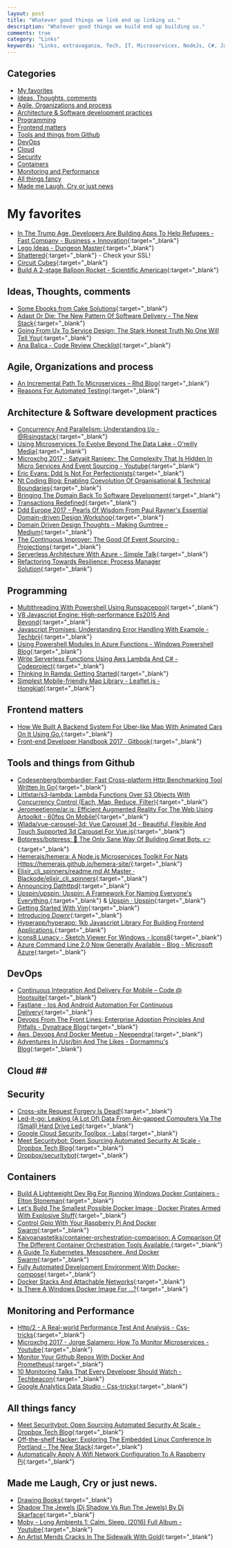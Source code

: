 ```yaml
---
layout: post
title: "Whatever good things we link end up linking us."
description: "Whatever good things we build end up building us."
comments: true
category: "Links"
keywords: "Links, extravaganza, Tech, IT, Microservices, NodeJs, C#, Javascript, Solution architecture"
---
```


## Categories ##
* [My favorites](#favorites)
* [Ideas, Thoughts, comments](#ideas)
* [Agile, Organizations and process](#agile)
* [Architecture & Software development practices](#development)
* [Programming](#net)
* [Frontend matters](#web)
* [Tools and things from Github](#tools)
* [DevOps](#devops)
* [Cloud](#cloud)
* [Security](#security)
* [Containers](#containers)
* [Monitoring and Performance](#monitoring)
* [All things fancy](#buzz)
* [Made me Laugh, Cry or just news](#news)

# My favorites<a name="favorites"></a> #
* [In The Trump Age, Developers Are Building Apps To Help Refugees - Fast Company - Business + Innovation](https://www.fastcompany.com/3068129/in-the-trump-age-developers-are-building-apps-to-help-refugees){:target="_blank"}
* [Lego Ideas - Dungeon Master](https://ideas.lego.com/projects/165437){:target="_blank"}
* [Shattered](https://shattered.io/){:target="_blank"} - Check your SSL!
* [Circuit Cubes](https://tenkalabs.com/){:target="_blank"}
* [Build A 2-stage Balloon Rocket - Scientific American](https://www.scientificamerican.com/article/build-a-2-stage-balloon-rocket/){:target="_blank"}

## Ideas, Thoughts, comments <a name="ideas"></a> ##
* [Some Ebooks from Cake Solutions](http://www.cakesolutions.net/ebooks){:target="_blank"}
* [Adapt Or Die: The New Pattern Of Software Delivery - The New Stack](https://thenewstack.io/convergence-new-software-paradigm/){:target="_blank"}
* [Going From Ux To Service Design; The Stark Honest Truth No One Will Tell You](https://blog.practicalservicedesign.com/going-from-ux-to-service-design-the-stark-honest-truth-no-one-will-tell-you-953028156b86#.h5pf1h90m){:target="_blank"}
* [Ana Balica - Code Review Checklist](https://ana-balica.github.io/2017/02/21/code-review-checklist/){:target="_blank"}

## Agile, Organizations and process<a name="agile"></a> ##
* [An Incremental Path To Microservices – Rhd Blog](https://developers.redhat.com/blog/2017/02/21/an-incremental-path-to-microservices/){:target="_blank"}
* [Reasons For Automated Testing](http://geekswithblogs.net/TimothyK/archive/2017/02/23/reasons-for-automated-testing.aspx){:target="_blank"}

## Architecture & Software development practices <a name="development"></a> ##
* [Concurrency And Parallelism: Understanding I/o - @Risingstack](https://blog.risingstack.com/concurrency-and-parallelism-understanding-i-o/){:target="_blank"}
* [Using Microservices To Evolve Beyond The Data Lake - O'reilly Media](https://www.oreilly.com/ideas/using-microservices-to-evolve-beyond-the-data-lake){:target="_blank"}
* [Microxchg 2017 - Satyajit Ranjeev: The Complexity That Is Hidden In Micro Services And Event Sourcing - Youtube](https://www.youtube.com/watch?v=yVUiA6gDhKU){:target="_blank"}
* [Eric Evans: Ddd Is Not For Perfectionists](https://www.infoq.com/news/2017/02/ddd-perfectionists?__s=amwwwz5judsp1dsfgko7){:target="_blank"}
* [Nt Coding Blog: Enabling Coevolution Of Organisational & Technical Boundaries](http://ntcoding.co.uk/blog/2017/02/enabling-coevolution-of-organisational?__s=amwwwz5judsp1dsfgko7){:target="_blank"}
* [Bringing The Domain Back To Software Development](https://www.infoq.com/news/2017/02/domains-software-development?__s=amwwwz5judsp1dsfgko7){:target="_blank"}
* [Transactions Redefined](https://www.slideshare.net/ziobrando/transactions-redefined?__s=amwwwz5judsp1dsfgko7){:target="_blank"}
* [Ddd Europe 2017 - Pearls Of Wisdom From Paul Rayner's Essential Domain-driven Design Workshop](https://inside.covve.com/DDD-Europe-2017-Pearls-of-wisdom-from-Paul-Rayners-workshop/?__s=amwwwz5judsp1dsfgko7){:target="_blank"}
* [Domain Driven Design Thoughts – Making Gumtree – Medium](https://medium.com/gumtree-dev-team/domain-driven-design-thoughts-c53d2f87f5d3?__s=amwwwz5judsp1dsfgko7#.tinzvecmh){:target="_blank"}
* [The Continuous Improver: The Good Of Event Sourcing - Projections](http://www.continuousimprover.com/2017/02/the-good-of-event-sourcing-projections.html?__s=amwwwz5judsp1dsfgko7){:target="_blank"}
* [Serverless Architecture With Azure - Simple Talk](https://www.simple-talk.com/cloud/cloud-development/serverless-architecture-azure/){:target="_blank"}
* [Refactoring Towards Resilience: Process Manager Solution](https://jimmybogard.com/refactoring-towards-resilience-process-manager-solution/){:target="_blank"}

## Programming <a name="net"></a> ##
* [Multithreading With Powershell Using Runspacepool](http://geekswithblogs.net/hroggero/archive/2017/02/22/multithreading-with-powershell-using-runspacepool.aspx){:target="_blank"}
* [V8 Javascript Engine: High-performance Es2015 And Beyond](https://v8project.blogspot.dk/2017/02/high-performance-es2015-and-beyond.html){:target="_blank"}
* [Javascript Promises: Understanding Error Handling With Example - Techbrij](http://techbrij.com/javascript-promises-error-handling-chain){:target="_blank"}
* [Using Powershell Modules In Azure Functions - Windows Powershell Blog](https://blogs.msdn.microsoft.com/powershell/2017/02/24/using-powershell-modules-in-azure-functions/){:target="_blank"}
* [Write Serverless Functions Using Aws Lambda And C# - Codeproject](https://www.codeproject.com/Articles/1172832/write-serverless-functions-using-aws-lambda-and-cs){:target="_blank"}
* [Thinking In Ramda: Getting Started](http://randycoulman.com/blog/2016/05/24/thinking-in-ramda-getting-started/){:target="_blank"}
* [Simplest Mobile-friendly Map Library - Leaflet.js - Hongkiat](http://www.hongkiat.com/blog/leafletjs/){:target="_blank"}

## Frontend matters <a name="web"></a> ##
* [How We Built A Backend System For Uber-like Map With Animated Cars On It Using Go.](https://blog.maddevs.io/how-we-built-a-backend-system-for-uber-like-map-with-animated-cars-on-it-using-go-29d5dcd517a#.chwlbfgze){:target="_blank"}
* [Front-end Developer Handbook 2017 · Gitbook](https://www.gitbook.com/book/frontendmasters/front-end-handbook-2017/details){:target="_blank"}

## Tools and things from Github <a name="tools"></a> ##
* [Codesenberg/bombardier: Fast Cross-platform Http Benchmarking Tool Written In Go](https://github.com/codesenberg/bombardier){:target="_blank"}
* [Littlstar/s3-lambda: Lambda Functions Over S3 Objects With Concurrency Control (Each, Map, Reduce, Filter)](https://github.com/littlstar/s3-lambda){:target="_blank"}
* [Jeromeetienne/ar.js: Efficient Augmented Reality For The Web Using Artoolkit - 60fps On Mobile!](https://github.com/jeromeetienne/AR.js){:target="_blank"}
* [Wlada/vue-carousel-3d: Vue Carousel 3d - Beautiful, Flexible And Touch Supported 3d Carousel For Vue.js](https://github.com/wlada/vue-carousel-3d){:target="_blank"}
* [Botpress/botpress: 🤖 The Only Sane Way Of Building Great Bots. 👉](https://github.com/botpress/botpress){:target="_blank"}
* [Hemerajs/hemera: A Node.js Microservices Toolkit For Nats Https://hemerajs.github.io/hemera-site/](https://github.com/hemerajs/hemera){:target="_blank"} 
* [Elixir_cli_spinners/readme.md At Master · Blackode/elixir_cli_spinners](https://github.com/blackode/elixir_cli_spinners/blob/master/README.md){:target="_blank"}
* [Announcing Dathttpd](https://pfrazee.github.io/blog/announcing-dathttpd){:target="_blank"}
* [Upspin/upspin: Upspin: A Framework For Naming Everyone's Everything.](https://github.com/upspin/upspin){:target="_blank"} & [Upspin · Upspin](https://upspin.io/){:target="_blank"}
* [Getting Started With Vim](http://lucapette.me/getting-started-with-vim){:target="_blank"}
* [Introducing Downr](http://www.bradygaster.com/posts/introducing-downr){:target="_blank"}
* [Hyperapp/hyperapp: 1kb Javascript Library For Building Frontend Applications.](https://github.com/hyperapp/hyperapp){:target="_blank"}
* [Icons8 Lunacy - Sketch Viewer For Windows - Icons8](https://icons8.com/lunacy){:target="_blank"}
* [Azure Command Line 2.0 Now Generally Available - Blog - Microsoft Azure](https://azure.microsoft.com/en-us/blog/announcing-general-availability-of-vm-storage-and-network-azure-cli-2-0/){:target="_blank"}

## DevOps<a name="devops"></a> ##
* [Continuous Integration And Delivery For Mobile – Code @ Hootsuite](http://code.hootsuite.com/continuous-integration-and-delivery-for-mobile/){:target="_blank"}
* [Fastlane - Ios And Android Automation For Continuous Delivery](https://fastlane.tools/){:target="_blank"}
* [Devops From The Front Lines: Enterprise Adoption Principles And Pitfalls - Dynatrace Blog](https://www.dynatrace.com/blog/devops-adoption-principles-pitfalls/){:target="_blank"}
* [Aws, Devops And Docker Meetup - Neependra](http://neependra.net/?p=2158){:target="_blank"}
* [Adventures In /Usr/bin And The Likes - Dormammu's Blog](https://ablagoev.github.io/linux/adventures/commands/2017/02/19/adventures-in-usr-bin.html){:target="_blank"}

## Cloud <a name="cloud"></a>##

## Security<a name="security"></a> ##
* [Cross-site Request Forgery Is Dead!](https://scotthelme.co.uk/csrf-is-dead/){:target="_blank"}
* [Led-it-go: Leaking (A Lot Of) Data From Air-gapped Computers Via The (Small) Hard Drive Led](http://cyber.bgu.ac.il/advanced-cyber/){:target="_blank"}
* [Google Cloud Security Toolbox - Labs](https://labs.spotify.com/2017/02/22/google-cloud-security-toolbox/){:target="_blank"}
* [Meet Securitybot: Open Sourcing Automated Security At Scale - Dropbox Tech Blog](https://blogs.dropbox.com/tech/2017/02/meet-securitybot-open-sourcing-automated-security-at-scale/){:target="_blank"}
* [Dropbox/securitybot](https://github.com/dropbox/securitybot){:target="_blank"}

## Containers <a name="containers"></a> ##
* [Build A Lightweight Dev Rig For Running Windows Docker Containers - Elton Stoneman](https://blog.sixeyed.com/build-a-dev-rig-for-running-windows-docker-containers/){:target="_blank"}
* [Let's Build The Smallest Possible Docker Image · Docker Pirates Armed With Explosive Stuff](https://blog.hypriot.com/post/build-smallest-possible-docker-image/){:target="_blank"}
* [Control Gpio With Your Raspberry Pi And Docker Swarm](http://blog.alexellis.io/gpio-on-swarm/){:target="_blank"}
* [Kaivoanastetiks/container-orchestration-comparison: A Comparison Of The Different Container Orchestration Tools Available.](https://github.com/KaivoAnastetiks/container-orchestration-comparison){:target="_blank"}
* [A Guide To Kubernetes, Mesosphere, And Docker Swarm](https://insights.hpe.com/content/hpe-nxt/en/articles/2017/02/the-basics-explaining-kubernetes-mesosphere-and-docker-swarm.html){:target="_blank"}
* [Fully Automated Development Environment With Docker-compose](https://blog.maqpie.com/2017/02/22/fully-automated-development-environment-with-docker-compose/){:target="_blank"}
* [Docker Stacks And Attachable Networks](http://blog.alexellis.io/docker-stacks-attachable-networks/){:target="_blank"}
* [Is There A Windows Docker Image For ...?](https://stefanscherer.github.io/is-there-a-windows-docker-image-for/){:target="_blank"}

## Monitoring and Performance <a name="monitoring"></a> ##
* [Http/2 - A Real-world Performance Test And Analysis - Css-tricks](https://css-tricks.com/http2-real-world-performance-test-analysis/){:target="_blank"}
* [Microxchg 2017 - Jorge Salamero: How To Monitor Microservices - Youtube](https://www.youtube.com/watch?v=UghnaNjd1jM){:target="_blank"}
* [Monitor Your Github Repos With Docker And Prometheus](https://www.brianchristner.io/monitor-your-github-repos-with-docker/){:target="_blank"}
* [10 Monitoring Talks That Every Developer Should Watch - Techbeacon](https://techbeacon.com/10-monitoring-talks-every-developer-should-watch){:target="_blank"}
* [Google Analytics Data Studio - Css-tricks](https://css-tricks.com/google-analytics-data-studio/){:target="_blank"}

## All things fancy <a name="buzz"></a> ##
* [Meet Securitybot: Open Sourcing Automated Security At Scale - Dropbox Tech Blog](https://blogs.dropbox.com/tech/2017/02/meet-securitybot-open-sourcing-automated-security-at-scale/){:target="_blank"}
* [Off-the-shelf Hacker: Exploring The Embedded Linux Conference In Portland - The New Stack](https://thenewstack.io/off-shelf-hacker-exploring-embedded-linux-portland/){:target="_blank"}
* [Automatically Apply A Wifi Network Configuration To A Raspberry Pi](https://www.thepolyglotdeveloper.com/2017/02/automatically-apply-wifi-network-configuration-raspberry-pi/){:target="_blank"}

## Made me Laugh, Cry or just news. <a name="news"></a> ##
* [Drawing Books](http://eleganthack.com/drawing-books/){:target="_blank"}
* [Shadow The Jewels (Dj Shadow Vs Run The Jewels) By Dj Skarface](https://soundcloud.com/djskarface/shadowthejewels){:target="_blank"}
* [Moby - Long Ambients 1: Calm. Sleep. (2016) Full Album - Youtube](https://www.youtube.com/watch?v=XThua40bAss){:target="_blank"}
* [An Artist Mends Cracks In The Sidewalk With Gold](http://hyperallergic.com/358112/sidewalk-kintsukuroi-rachel-sussman/){:target="_blank"}